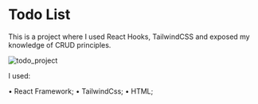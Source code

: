 # Todo List

This is a project where I used React Hooks, TailwindCSS and exposed my knowledge of CRUD principles.


![todo_project](https://user-images.githubusercontent.com/77098686/193466474-673dd630-0424-4627-8688-c1809a74c863.png)


I used:

• React Framework;
• TailwindCss;
• HTML;
